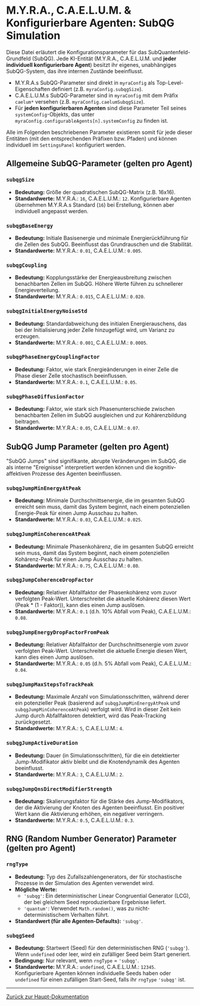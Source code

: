 # M.Y.R.A., C.A.E.L.U.M. & Konfigurierbare Agenten: SubQG Simulation

Diese Datei erläutert die Konfigurationsparameter für das SubQuantenfeld-Grundfeld (SubQG). Jede KI-Entität (M.Y.R.A., C.A.E.L.U.M. und **jeder individuell konfigurierbare Agent**) besitzt ihr eigenes, unabhängiges SubQG-System, das ihre internen Zustände beeinflusst.

*   M.Y.R.A.s SubQG-Parameter sind direkt in `myraConfig` als Top-Level-Eigenschaften definiert (z.B. `myraConfig.subqgSize`).
*   C.A.E.L.U.M.s SubQG-Parameter sind in `myraConfig` mit dem Präfix `caelum*` versehen (z.B. `myraConfig.caelumSubqgSize`).
*   Für **jeden konfigurierbaren Agenten** sind diese Parameter Teil seines `systemConfig`-Objekts, das unter `myraConfig.configurableAgents[n].systemConfig` zu finden ist.

Alle im Folgenden beschriebenen Parameter existieren somit für jede dieser Entitäten (mit den entsprechenden Präfixen bzw. Pfaden) und können individuell im `SettingsPanel` konfiguriert werden.

## Allgemeine SubQG-Parameter (gelten pro Agent)

### `subqgSize`
*   **Bedeutung:** Größe der quadratischen SubQG-Matrix (z.B. 16x16).
*   **Standardwerte:** M.Y.R.A.: `16`, C.A.E.L.U.M.: `12`. Konfigurierbare Agenten übernehmen M.Y.R.A.s Standard (`16`) bei Erstellung, können aber individuell angepasst werden.

### `subqgBaseEnergy`
*   **Bedeutung:** Initiale Basisenergie und minimale Energierückführung für die Zellen des SubQG. Beeinflusst das Grundrauschen und die Stabilität.
*   **Standardwerte:** M.Y.R.A.: `0.01`, C.A.E.L.U.M.: `0.005`.

### `subqgCoupling`
*   **Bedeutung:** Kopplungsstärke der Energieausbreitung zwischen benachbarten Zellen im SubQG. Höhere Werte führen zu schnellerer Energieverteilung.
*   **Standardwerte:** M.Y.R.A.: `0.015`, C.A.E.L.U.M.: `0.020`.

### `subqgInitialEnergyNoiseStd`
*   **Bedeutung:** Standardabweichung des initialen Energierauschens, das bei der Initialisierung jeder Zelle hinzugefügt wird, um Varianz zu erzeugen.
*   **Standardwerte:** M.Y.R.A.: `0.001`, C.A.E.L.U.M.: `0.0005`.

### `subqgPhaseEnergyCouplingFactor`
*   **Bedeutung:** Faktor, wie stark Energieänderungen in einer Zelle die Phase dieser Zelle stochastisch beeinflussen.
*   **Standardwerte:** M.Y.R.A.: `0.1`, C.A.E.L.U.M.: `0.05`.

### `subqgPhaseDiffusionFactor`
*   **Bedeutung:** Faktor, wie stark sich Phasenunterschiede zwischen benachbarten Zellen im SubQG ausgleichen und zur Kohärenzbildung beitragen.
*   **Standardwerte:** M.Y.R.A.: `0.05`, C.A.E.L.U.M.: `0.07`.

## SubQG Jump Parameter (gelten pro Agent)

"SubQG Jumps" sind signifikante, abrupte Veränderungen im SubQG, die als interne "Ereignisse" interpretiert werden können und die kognitiv-affektiven Prozesse des Agenten beeinflussen.

### `subqgJumpMinEnergyAtPeak`
*   **Bedeutung:** Minimale Durchschnittsenergie, die im gesamten SubQG erreicht sein muss, damit das System beginnt, nach einem potenziellen Energie-Peak für einen Jump Ausschau zu halten.
*   **Standardwerte:** M.Y.R.A.: `0.03`, C.A.E.L.U.M.: `0.025`.

### `subqgJumpMinCoherenceAtPeak`
*   **Bedeutung:** Minimale Phasenkohärenz, die im gesamten SubQG erreicht sein muss, damit das System beginnt, nach einem potenziellen Kohärenz-Peak für einen Jump Ausschau zu halten.
*   **Standardwerte:** M.Y.R.A.: `0.75`, C.A.E.L.U.M.: `0.80`.

### `subqgJumpCoherenceDropFactor`
*   **Bedeutung:** Relativer Abfallfaktor der Phasenkohärenz vom zuvor verfolgten Peak-Wert. Unterschreitet die aktuelle Kohärenz diesen Wert (Peak * (1 - Faktor)), kann dies einen Jump auslösen.
*   **Standardwerte:** M.Y.R.A.: `0.1` (d.h. 10% Abfall vom Peak), C.A.E.L.U.M.: `0.08`.

### `subqgJumpEnergyDropFactorFromPeak`
*   **Bedeutung:** Relativer Abfallfaktor der Durchschnittsenergie vom zuvor verfolgten Peak-Wert. Unterschreitet die aktuelle Energie diesen Wert, kann dies einen Jump auslösen.
*   **Standardwerte:** M.Y.R.A.: `0.05` (d.h. 5% Abfall vom Peak), C.A.E.L.U.M.: `0.04`.

### `subqgJumpMaxStepsToTrackPeak`
*   **Bedeutung:** Maximale Anzahl von Simulationsschritten, während derer ein potenzieller Peak (basierend auf `subqgJumpMinEnergyAtPeak` und `subqgJumpMinCoherenceAtPeak`) verfolgt wird. Wird in dieser Zeit kein Jump durch Abfallfaktoren detektiert, wird das Peak-Tracking zurückgesetzt.
*   **Standardwerte:** M.Y.R.A.: `5`, C.A.E.L.U.M.: `4`.

### `subqgJumpActiveDuration`
*   **Bedeutung:** Dauer (in Simulationsschritten), für die ein detektierter Jump-Modifikator aktiv bleibt und die Knotendynamik des Agenten beeinflusst.
*   **Standardwerte:** M.Y.R.A.: `3`, C.A.E.L.U.M.: `2`.

### `subqgJumpQnsDirectModifierStrength`
*   **Bedeutung:** Skalierungsfaktor für die Stärke des Jump-Modifikators, der die Aktivierung der Knoten des Agenten beeinflusst. Ein positiver Wert kann die Aktivierung erhöhen, ein negativer verringern.
*   **Standardwerte:** M.Y.R.A.: `0.5`, C.A.E.L.U.M.: `0.3`.

## RNG (Random Number Generator) Parameter (gelten pro Agent)

### `rngType`
*   **Bedeutung:** Typ des Zufallszahlengenerators, der für stochastische Prozesse in der Simulation des Agenten verwendet wird.
*   **Mögliche Werte:**
    *   `'subqg'`: Ein deterministischer Linear Congruential Generator (LCG), der bei gleichem Seed reproduzierbare Ergebnisse liefert.
    *   `'quantum'`: Verwendet `Math.random()`, was zu nicht-deterministischem Verhalten führt.
*   **Standardwert (für alle Agenten-Defaults):** `'subqg'`.

### `subqgSeed`
*   **Bedeutung:** Startwert (Seed) für den deterministischen RNG (`'subqg'`). Wenn `undefined` oder leer, wird ein zufälliger Seed beim Start generiert.
*   **Bedingung:** Nur relevant, wenn `rngType` = `'subqg'`.
*   **Standardwerte:** M.Y.R.A.: `undefined`, C.A.E.L.U.M.: `12345`. Konfigurierbare Agenten können individuelle Seeds haben oder `undefined` für einen zufälligen Start-Seed, falls ihr `rngType` `'subqg'` ist.

---

[Zurück zur Haupt-Dokumentation](../Dokumentation_de.md#6-detaillierte-konfigurationsparameter)
